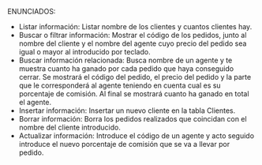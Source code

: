 ENUNCIADOS:

- Listar información: Listar nombre de los clientes y cuantos clientes hay.
- Buscar o filtrar información: Mostrar el código de los pedidos, junto al nombre del cliente y el nombre del agente cuyo precio del pedido sea igual o mayor al introducido por teclado.
- Buscar información relacionada: Busca nombre de un agente y te muestra cuanto ha ganado por cada pedido que haya conseguido cerrar.
  Se mostrará el código del pedido, el precio del pedido y la parte que le corresponderá al agente teniendo en cuenta cual es su porcentaje de comisión.
  Al final se mostrará cuanto ha ganado en total el agente.
- Insertar información: Insertar un nuevo cliente en la tabla Clientes.
- Borrar información: Borra los pedidos realizados que coincidan con el nombre del cliente introducido.
- Actualizar información: Introduce el código de un agente y acto seguido introduce el nuevo porcentaje de comisión que se va a llevar por pedido.
